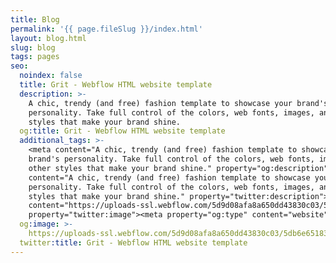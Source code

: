 ```yaml
---
title: Blog
permalink: '{{ page.fileSlug }}/index.html'
layout: blog.html
slug: blog
tags: pages
seo:
  noindex: false
  title: Grit - Webflow HTML website template
  description: >-
    A chic, trendy (and free) fashion template to showcase your brand's
    personality. Take full control of the colors, web fonts, images, and other
    styles that make your brand shine.
  og:title: Grit - Webflow HTML website template
  additional_tags: >-
    <meta content="A chic, trendy (and free) fashion template to showcase your
    brand's personality. Take full control of the colors, web fonts, images, and
    other styles that make your brand shine." property="og:description"><meta
    content="A chic, trendy (and free) fashion template to showcase your brand's
    personality. Take full control of the colors, web fonts, images, and other
    styles that make your brand shine." property="twitter:description"><meta
    content="https://uploads-ssl.webflow.com/5d9d08afa8a650dd43830c03/5db6e65183d31e01125ee94b_grit-og.png"
    property="twitter:image"><meta property="og:type" content="website">
  og:image: >-
    https://uploads-ssl.webflow.com/5d9d08afa8a650dd43830c03/5db6e65183d31e01125ee94b_grit-og.png
  twitter:title: Grit - Webflow HTML website template
---
```



